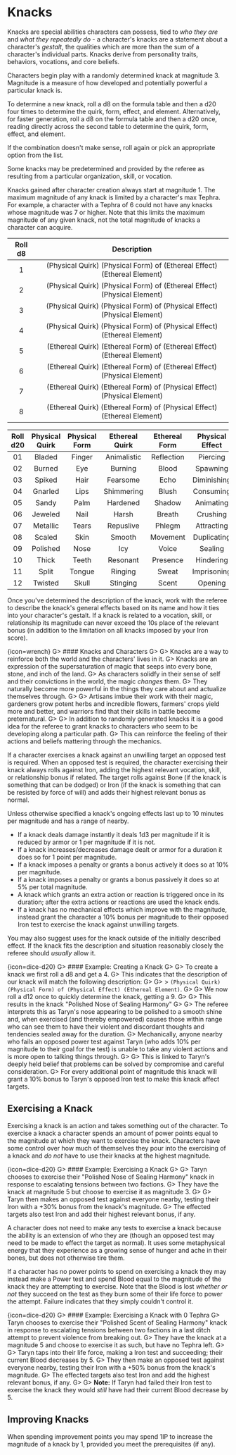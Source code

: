 # Knacks

Knacks are special abilities characters can possess, tied to _who they are_ and _what they repeatedly do_ - a character's knacks are a statement about a character's _gestalt_, the qualities which are more than the sum of a character's individual parts.
Knacks derive from personality traits, behaviors, vocations, and core beliefs.

Characters begin play with a randomly determined knack at magnitude 3.
Magnitude is a measure of how developed and potentially powerful a particular knack is.

To determine a new knack, roll a d8 on the formula table and then a d20 four times to determine the quirk, form, effect, and element.
Alternatively, for faster generation, roll a d8 on the formula table and then a d20 once, reading directly across the second table to determine the quirk, form, effect, and element.

If the combination doesn't make sense, roll again or pick an appropriate option from the list.

Some knacks may be predetermined and provided by the referee as resulting from a particular organization, skill, or vocation.

Knacks gained after character creation always start at magnitude 1.
The maximum magnitude of any knack is limited by a character's max Tephra.
For example, a character with a Tephra of 6 could not have any knacks whose magnitude was 7 or higher.
Note that this limits the maximum magnitude of any given knack, not the total magnitude of knacks a character can acquire.

| Roll d8 |                               Description                                |
|:-------:|:------------------------------------------------------------------------:|
|    1    | (Physical Quirk) (Physical Form) of (Ethereal Effect) (Ethereal Element) |
|    2    | (Physical Quirk) (Physical Form) of (Ethereal Effect) (Physical Element) |
|    3    | (Physical Quirk) (Physical Form) of (Physical Effect) (Physical Element) |
|    4    | (Physical Quirk) (Physical Form) of (Physical Effect) (Ethereal Element) |
|    5    | (Ethereal Quirk) (Ethereal Form) of (Ethereal Effect) (Ethereal Element) |
|    6    | (Ethereal Quirk) (Ethereal Form) of (Ethereal Effect) (Physical Element) |
|    7    | (Ethereal Quirk) (Ethereal Form) of (Physical Effect) (Physical Element) |
|    8    | (Ethereal Quirk) (Ethereal Form) of (Physical Effect) (Ethereal Element) |

| Roll d20 | Physical Quirk | Physical Form | Ethereal Quirk | Ethereal Form | Physical Effect | Ethereal Effect | Physical Element | Ethereal Element |
|:--------:|:--------------:|:-------------:|:--------------:|:-------------:|:---------------:|:---------------:|:----------------:|:----------------:|
|    01    | Bladed         | Finger        | Animalistic    | Reflection    | Piercing        | Revealing       | Flesh            | Memory           |
|    02    | Burned         | Eye           | Burning        | Blood         | Spawning        | Excruciating    | Bone             | Dream            |
|    03    | Spiked         | Hair          | Fearsome       | Echo          | Diminishing     | Soothing        | Brine            | Thunder          |
|    04    | Gnarled        | Lips          | Shimmering     | Blush         | Consuming       | Energizing      | Metal            | Chaos            |
|    05    | Sandy          | Palm          | Hardened       | Shadow        | Animating       | Bewildering     | Plant            | Belief           |
|    06    | Jeweled        | Nail          | Harsh          | Breath        | Crushing        | Withering       | Fungus           | Hope             |
|    07    | Metallic       | Tears         | Repuslive      | Phlegm        | Attracting      | Avenging        | Insect           | Fear             |
|    08    | Scaled         | Skin          | Smooth         | Movement      | Duplicating     | Warding         | Stone            | Pain             |
|    09    | Polished       | Nose          | Icy            | Voice         | Sealing         | Compelling      | Mouth            | Harmony          |
|    10    | Thick          | Teeth         | Resonant       | Presence      | Hindering       | Concealing      | Muscle           | Violence         |
|    11    | Split          | Tongue        | Ringing        | Sweat         | Imprisoning     | Emboldening     | Thorn            | Knowledge        |
|    12    | Twisted        | Skull         | Stinging       | Scent         | Opening         | Deceiving       | Portal           | Intent           |

Once you've determined the description of the knack, work with the referee to describe the knack's general effects based on its name and how it ties into your character's gestalt.
If a knack is related to a vocation, skill, or relationship its magnitude can never exceed the 10s place of the relevant bonus (in addition to the limitation on all knacks imposed by your Iron score).

{icon=wrench}
G> #### Knacks and Characters
G>
G> Knacks are a way to reinforce both the world and the characters' lives in it.
G> Knacks are an expression of the supersaturation of magic that seeps into every bone, stone, and inch of the land.
G> As characters solidfy in their sense of self and their convictions in the world, the magic _changes_ them.
G> They naturally become more powerful in the things they care about and actualize themselves through.
G>
G> Artisans imbue their work with their magic, gardeners grow potent herbs and incredible flowers, farmers' crops yield more and better, and warriors find that their skills in battle become preternatural.
G>
G> In addition to randomly generated knacks it is a good idea for the referee to grant knacks to characters who seem to be developing along a particular path.
G> This can reinforce the feeling of their actions and beliefs mattering through the mechanics.

If a character exercises a knack against an unwilling target an opposed test is required.
When an opposed test is required, the character exercising their knack always rolls against Iron, adding the highest relevant vocation, skill, or relationship bonus if related.
The target rolls against Bone (if the knack is something that can be dodged) or Iron (if the knack is something that can be resisted by force of will) and adds their highest relevant bonus as normal.

Unless otherwise specified a knack's ongoing effects last up to 10 minutes per magnitude and has a range of nearby.

- If a knack deals damage instantly it deals 1d3 per magnitude if it is reduced by armor or 1 per magnitude if it is not.
- If a knack increases/decreases damage dealt or armor for a duration it does so for 1 point per magnitude.
- If a knack imposes a penalty or grants a bonus actively it does so at 10% per magnitude.
- If a knack imposes a penalty or grants a bonus passively it does so at 5% per total magnitude.
- A knack which grants an extra action or reaction is triggered once in its duration; after the extra actions or reactions are used the knack ends.
- If a knack has no mechanical effects which improve with the magnitude, instead grant the character a 10% bonus per magnitude to their opposed Iron test to exercise the knack against unwilling targets.

You may also suggest uses for the knack outside of the initially described effect.
If the knack fits the description and situation reasonably closely the referee should _usually_ allow it.

{icon=dice-d20}
G> #### Example: Creating a Knack
G>
G> To create a knack we first roll a d8 and get a 4.
G> This indicates that the description of our knack will match the following description:
G>
G> > `(Physical Quirk) (Physical Form) of (Physical Effect) (Ethereal Element)`.
G>
G> We now roll a d12 once to quickly determine the knack, getting a 9.
G>
G> This results in the knack "Polished Nose of Sealing Harmony"
G>
G> The referee interprets this as Taryn's nose appearing to be polished to a smooth shine and, when exercised (and thereby empowered) causes those within range who can see them to have their violent and discordant thoughts and tendencies sealed away for the duration.
G> Mechanically, anyone nearby who fails an opposed power test against Taryn (who adds 10% per magnitude to their goal for the test) is unable to take any violent actions and is more open to talking things through.
G>
G> This is linked to Taryn's deeply held belief that problems can be solved by compromise and careful consideration.
G> For every additional point of magnitude this knack will grant a 10% bonus to Taryn's opposed Iron test to make this knack affect targets.

## Exercising a Knack

Exercising a knack is an action and takes something out of the character.
To exercise a knack a character spends an amount of power points equal to the magnitude at which they want to exercise the knack.
Characters have some control over how much of themselves they pour into the exercising of a knack and _do not_ have to use their knacks at the highest magnitude.

{icon=dice-d20}
G> #### Example: Exercising a Knack
G>
G> Taryn chooses to exercise their "Polished Nose of Sealing Harmony" knack in response to escalating tensions between two factions.
G> They have the knack at magnitude 5 but choose to exercise it as magnitude 3.
G>
G> Taryn then makes an opposed test against everyone nearby, testing their Iron with a +30% bonus from the knack's magnitude.
G> The effected targets also test Iron and add their highest relevant bonus, if any.

A character does not need to make any tests to exercise a knack because the ability is an extension of who they are (though an opposed test may need to be made to effect the target as normal).
It uses some metaphysical energy that they experience as a growing sense of hunger and ache in their bones, but does not otherwise tire them.

If a character has no power points to spend on exercising a knack they may instead make a Power test and spend Blood equal to the magnitude of the knack they are attempting to exercise.
Note that the Blood is lost _whether or not_ they succeed on the test as they burn some of their life force to power the attempt.
Failure indicates that they simply couldn't control it.

{icon=dice-d20}
G> #### Example: Exercising a Knack with 0 Tephra
G> Taryn chooses to exercise their "Polished Scent of Sealing Harmony" knack in response to escalating tensions between two factions in a last ditch attempt to prevent violence from breaking out.
G> They have the knack at a magnitude 5 and choose to exercise it as such, but have no Tephra left.
G>
G> Taryn taps into their life force, making a Iron test and succeeding; their current Blood decreases by 5.
G> They then make an opposed test against everyone nearby, testing their Iron with a +50% bonus from the knack's magnitude.
G> The effected targets also test Iron and add the highest relevant bonus, if any.
G>
G> **Note:** If Taryn had failed their Iron test to exercise the knack they would _still_ have had their current Blood decrease by 5.

## Improving Knacks

When spending improvement points you may spend 1IP to increase the magnitude of a knack by 1, provided you meet the prerequisites (if any).

